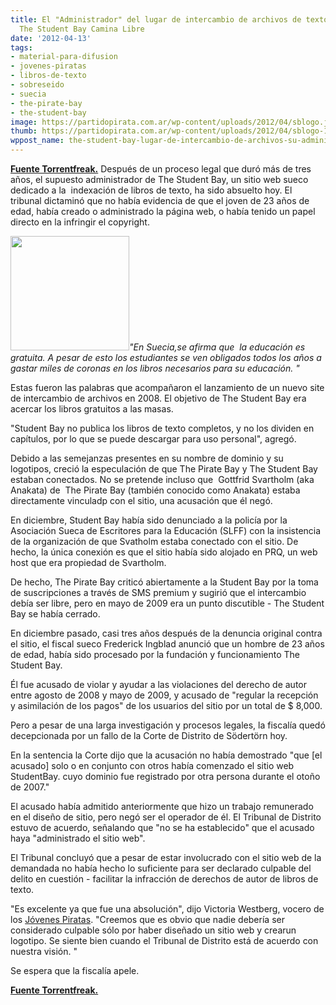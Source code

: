 ```yaml
---
title: El "Administrador" del lugar de intercambio de archivos de textos escolares
  The Student Bay Camina Libre
date: '2012-04-13'
tags:
- material-para-difusion
- jovenes-piratas
- libros-de-texto
- sobreseido
- suecia
- the-pirate-bay
- the-student-bay
image: https://partidopirata.com.ar/wp-content/uploads/2012/04/sblogo.jpg
thumb: https://partidopirata.com.ar/wp-content/uploads/2012/04/sblogo-150x150.jpg
wppost_name: the-student-bay-lugar-de-intercambio-de-archivos-su-administrador-camina-libre
---
```


<strong><a href="https://torrentfreak.com/student-bay-file-sharing-admin-walks-free-120413/" target="_blank">Fuente Torrentfreak.</a></strong>
Después de un proceso legal que duró más de tres años, el supuesto administrador de The Student Bay, un sitio web sueco dedicado a la  indexación de libros de texto, ha sido absuelto hoy. El tribunal dictaminó que no había evidencia de que el joven de 23 años de edad, había creado o administrado la página web, o había tenido un papel directo en la infringir el copyright.

<em></em><a href="https://partidopirata.com.ar/wp-content/uploads/2012/04/sblogo.jpg"><img class="alignright size-full wp-image-3938" title="Student Bay" src="https://partidopirata.com.ar/wp-content/uploads/2012/04/sblogo.jpg" alt="" width="190" height="183" /></a><em>"En Suecia,se afirma que  la educación es gratuita. A pesar de esto los estudiantes se ven obligados todos los años a gastar miles de coronas en los libros necesarios para su educación. "</em>

Estas fueron las palabras que acompañaron el lanzamiento de un nuevo site de intercambio de archivos en 2008. El objetivo de The Student Bay era acercar los libros gratuitos a las masas.

"Student Bay no publica los libros de texto completos, y no los dividen en capítulos, por lo que se puede descargar para uso personal", agregó.

Debido a las semejanzas presentes en su nombre de dominio y su logotipos, creció la especulación de que The Pirate Bay y The Student Bay estaban conectados. No se pretende incluso que  Gottfrid Svartholm (aka Anakata) de  The Pirate Bay (también conocido como Anakata) estaba directamente vinculadp con el sitio, una acusación que él negó.

En diciembre, Student Bay había sido denunciado a la policía por la Asociación Sueca de Escritores para la Educación (SLFF) con la insistencia de la organización de que Svatholm estaba conectado con el sitio. De hecho, la única conexión es que el sitio había sido alojado en PRQ, un web host que era propiedad de Svartholm.

De hecho, The Pirate Bay criticó abiertamente a la Student Bay por la toma de suscripciones a través de SMS premium y sugirió que el intercambio debía ser libre, pero en mayo de 2009 era un punto discutible - The Student Bay se había cerrado.

En diciembre pasado, casi tres años después de la denuncia original contra el sitio, el fiscal sueco Frederick Ingblad anunció que un hombre de 23 años de edad, había sido procesado por la fundación y funcionamiento The Student Bay.

Él fue acusado de violar y ayudar a las violaciones del derecho de autor entre agosto de 2008 y mayo de 2009, y acusado de "regular la recepción y asimilación de los pagos" de los usuarios del sitio por un total de $ 8,000.

Pero a pesar de una larga investigación y procesos legales, la fiscalía quedó decepcionada por un fallo de la Corte de Distrito de Södertörn hoy.

En la sentencia la Corte dijo que la acusación no había demostrado "que [el acusado] solo o en conjunto con otros había comenzado el sitio web StudentBay. cuyo dominio fue registrado por otra persona durante el otoño de 2007."

El acusado había admitido anteriormente que hizo un trabajo remunerado en el diseño de sitio, pero negó ser el operador de él. El Tribunal de Distrito estuvo de acuerdo, señalando que "no se ha establecido" que el acusado haya "administrado el sitio web".

El Tribunal concluyó que a pesar de estar involucrado con el sitio web de la demandada no había hecho lo suficiente para ser declarado culpable del delito en cuestión - facilitar la infracción de derechos de autor de libros de texto.

"Es excelente ya que fue una absolución", dijo Victoria Westberg, vocero de los <a href="https://torrentfreak.com/student-bay-file-sharing-admin-walks-free-120413/ungpirat.se">Jóvenes Piratas</a>. "Creemos que es obvio que nadie debería ser considerado culpable sólo por haber diseñado un sitio web y crearun logotipo. Se siente bien cuando el Tribunal de Distrito está de acuerdo con nuestra visión. "

Se espera que la fiscalía apele.<strong></strong>

<strong><a href="https://torrentfreak.com/student-bay-file-sharing-admin-walks-free-120413/" target="_blank">Fuente Torrentfreak.</a></strong>
